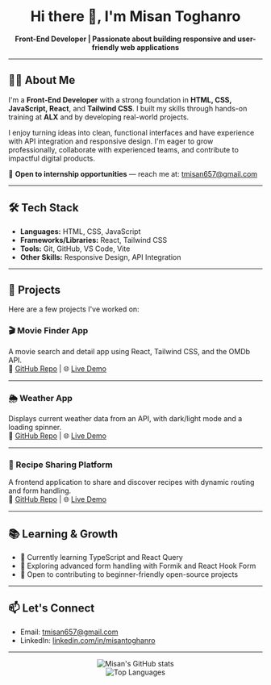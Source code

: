 
<h1 align="center">Hi there 👋, I'm Misan Toghanro</h1>

<p align="center">
  <strong>Front-End Developer | Passionate about building responsive and user-friendly web applications</strong>
</p>

---

## 👨‍💻 About Me

I'm a **Front-End Developer** with a strong foundation in **HTML, CSS, JavaScript, React**, and **Tailwind CSS**. I built my skills through hands-on training at **ALX** and by developing real-world projects.

I enjoy turning ideas into clean, functional interfaces and have experience with API integration and responsive design. I'm eager to grow professionally, collaborate with experienced teams, and contribute to impactful digital products.

📩 **Open to internship opportunities** — reach me at: [tmisan657@gmail.com](mailto:tmisan657@gmail.com)

---

## 🛠️ Tech Stack

- **Languages:** HTML, CSS, JavaScript  
- **Frameworks/Libraries:** React, Tailwind CSS  
- **Tools:** Git, GitHub, VS Code, Vite  
- **Other Skills:** Responsive Design, API Integration  

---

## 📌 Projects

Here are a few projects I've worked on:

### 🎬 Movie Finder App  
A movie search and detail app using React, Tailwind CSS, and the OMDb API.  
🔗 [GitHub Repo](https://github.com/MisanToghanro/FE_Capstone_Project.git) | 🌐 [Live Demo](https://fe-capstone-project-3cm6.vercel.app/)

---

### 🌦️ Weather App  
Displays current weather data from an API, with dark/light mode and a loading spinner.  
🔗 [GitHub Repo](https://github.com/MisanToghanro/OpenWeather-app.git) | 🌐 [Live Demo](https://open-weather-app-lovat.vercel.app/)

---

### 🍲 Recipe Sharing Platform  
A frontend application to share and discover recipes with dynamic routing and form handling.  
🔗 [GitHub Repo](https://github.com/MisanToghanro/My-Portfolio.git) | 🌐 [Live Demo](https://misandev.vercel.app/)

---

## 📚 Learning & Growth

- 🌱 Currently learning TypeScript and React Query  
- 📖 Exploring advanced form handling with Formik and React Hook Form  
- 🤝 Open to contributing to beginner-friendly open-source projects  

---

## 📫 Let's Connect

- Email: [tmisan657@gmail.com](mailto:tmisan657@gmail.com)  
- LinkedIn: [linkedin.com/in/misantoghanro](https://www.linkedin.com/in/misan-toghanro/)  

---

<p align="center">
  <img src="https://github-readme-stats.vercel.app/api?username=MisanToghanro&show_icons=true&theme=radical" alt="Misan's GitHub stats"/>
  <br/>
  <img src="https://github-readme-stats.vercel.app/api/top-langs/?username=MisanToghanro&layout=compact&theme=radical" alt="Top Languages"/>
</p>
